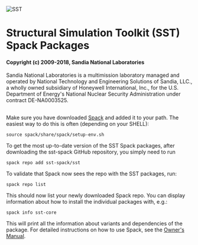 ![SST](http://sst-simulator.org/img/sst-logo-small.png)

# Structural Simulation Toolkit (SST) Spack Packages

#### Copyright (c) 2009-2018, Sandia National Laboratories
Sandia National Laboratories is a multimission laboratory managed and operated
by National Technology and Engineering Solutions of Sandia, LLC., a wholly 
owned subsidiary of Honeywell International, Inc., for the U.S. Department of 
Energy's National Nuclear Security Administration under contract DE-NA0003525.

## 
Make sure you have downloaded [Spack](https://github.com/spack/spack) and added it to your path.
The easiest way to do this is often (depending on your SHELL):
````
source spack/share/spack/setup-env.sh 
````

To get the most up-to-date version of the SST Spack packages, after downloading the sst-spack GitHub repository, you simply need to run
````
spack repo add sst-spack/sst
````
To validate that Spack now sees the repo with the SST packages, run:
````
spack repo list
````
This should now list your newly downloaded Spack repo.
You can display information about how to install the individual packages with, e.g.:
````
spack info sst-core
````
This will print all the information about variants and dependencies of the package.
For detailed instructions on how to use Spack, see the [Owner's Manual](https://spack.readthedocs.io).
